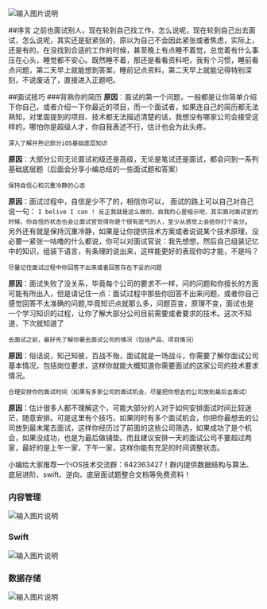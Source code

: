 ![输入图片说明](https://images.gitee.com/uploads/images/2021/0601/164837_f808b31f_9027123.jpeg "分1.jpg")

##序言
之前也面试别人，现在轮到自己找工作，怎么说呢，现在轮到自己出去面试，怎么说呢，其实还是挺紧张的，原以为自己不会因此紧张或者焦虑，实际上，还是有的，在没找到合适的工作的时候，甚至晚上有点睡不着觉，总觉着有什么事压在心头，睡觉都不安心。既然睡不着，那还是看看资料吧，我有个习惯，睡前看点问题，第二天早上就能想到答案，睡前记点资料，第二天早上就能记得特别深刻，不说废话了，直接进入正题吧。

##面试技巧
###背熟你的简历
**原因**：面试的第一个问题，一般都是让你简单介绍下你自己，或者介绍一下你最近的项目，而一个面试者，如果连自己的简历都无法熟知，对里面提到的项目、技术都无法描述清楚的话，我想没有哪家公司会接受这样的，哪怕你是超级人才，你自我表述不行，估计也会为此头疼。

`深入了解并熟记部分iOS基础底层知识`

**原因**：大部分公司无论面试初级还是高级，无论是笔试还是面试，都会问到一系列基础底层题（后面会分享小编总结的一些面试题和答案）

`保持自信心和沉重冷静的心态`

**原因**：面试过程中，自信是少不了的，相信你可以， 面试的路上可以自己对自己说一句： `I belive I can ! 反正我就是这么做的，自我的心里暗示吧，其实面对面试官的时候，你自信的状态也会让面试官觉得你是个很有底气的人，至少从感觉上会给你打个高分`。
另外还有就是保持沉重冷静，如果是让你提供技术方案或者说说某个技术原理，没必要一紧张一咕噜的什么都说，你可以对面试官说：我先想想，然后自己组装记忆中的知识，组装下语言，有条理的说出来，这样能更好的表现你的才能，不是吗？

`尽量记住面试过程中你回答不出来或者回答存在不妥的问题`

**原因**：面试失败了没关系，毕竟每个公司的要求不一样，问的问题和你擅长的方面可能有所出入，但是请记住一点：面试过程中那些你回答不出来问题，或者你自己感觉回答不太准确的问题,毕竟知识点就那么多，问题百变，原理不变，面试也是一个学习知识的过程，让你了解大部分公司目前需要或者要求的技术。这次不知道，下次就知道了

`去面试之前，最好先了解你要去面试公司的情况（包括产品、项目情况）`

**原因**：俗话说，知己知彼，百战不殆，面试就是一场战斗，你需要了解你面试公司基本情况，包括岗位要求，这样你就能大概知道你需要面试的这家公司的技术要求情况。

`合理安排你的面试时间（如果有多家公司的面试机会，尽量把你想去的公司放到最后去面试）`

**原因**：估计很多人都不理解这个，可能大部分的人对于如何安排面试时间比较迷茫，随意安排。可是这里有个技巧，如果同时有多个面试机会，你把你最想去的公司放到最末尾去面试，这样你经历过了前面的这些公司筛选，如果成功了是个机会，如果没成功，也是为最后做铺垫。而且建议安排一天的面试公司不要超过两家，最好的是上午一家，下午一家，这样你能有充足的时间调整状态。

小编给大家推荐一个iOS技术交流群：642363427！群内提供数据结构与算法、底层进阶、swift、逆向、底层面试题整合文档等免费资料！
### 内容管理

![输入图片说明](https://images.gitee.com/uploads/images/2021/0601/165120_d63e3e8a_9027123.png "分2.png")
### Swift
![输入图片说明](https://images.gitee.com/uploads/images/2021/0601/165132_9f2bc5cf_9027123.png "分3.png")



### 数据存储

![输入图片说明](https://images.gitee.com/uploads/images/2021/0601/165252_e1db8831_9027123.png "分4.png")

